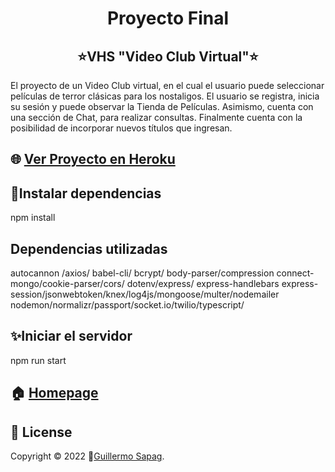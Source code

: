 <h1 align="center">Proyecto Final</h1>
<h2 align="center">⭐️VHS "Video Club Virtual"⭐️</h2>
<p>El proyecto de un Video Club virtual, en el cual el usuario puede seleccionar películas de terror clásicas para los nostaligos. El usuario se registra, inicia su sesión y puede observar la Tienda de Películas. Asimismo, cuenta con una sección de Chat, para realizar consultas.
Finalmente cuenta con la posibilidad de incorporar nuevos títulos que ingresan.
</p>

## 🌐 [Ver Proyecto en Heroku](https://guillesapag.herokuapp.com/login)

## 🤝Instalar dependencias
npm install

## Dependencias utilizadas
autocannon /axios/ babel-cli/ bcrypt/ body-parser/compression
connect-mongo/cookie-parser/cors/ dotenv/express/ express-handlebars
express-session/jsonwebtoken/knex/log4js/mongoose/multer/nodemailer
nodemon/normalizr/passport/socket.io/twilio/typescript/

## ✨Iniciar el servidor
npm run start

## 🏠 [Homepage](https://github.com/Guillesap)

## 📝 License

Copyright © 2022 👤[Guillermo Sapag](https://vhsvideoclub.netlify.app/).
